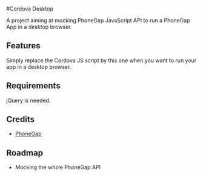 #Cordova Desktop

A project aiming at mocking PhoneGap JavaScript API to run a PhoneGap App in a desktop browser.

## Features

Simply replace the Cordova JS script by this one when you want to run your app in a desktop browser.

## Requirements

jQuery is needed.

## Credits
- [PhoneGap](http://phonegap.com)

## Roadmap
- Mocking the whole PhoneGap API
